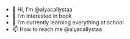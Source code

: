 - 👋 Hi, I’m @alyacallystaa
- 👀 I’m interested in book
- 🌱 I’m currently learning everything at school
- 📫 How to reach me @alyacallystaa

<!---
alyacallystaa/alyacallystaa is a ✨ special ✨ repository because its `README.md` (this file) appears on your GitHub profile.
You can click the Preview link to take a look at your changes.
--->
